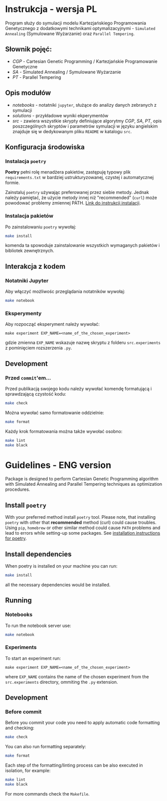 # Instrukcja - wersja PL

Program służy do symulacji modelu Kartezjańskiego Programowania Genetycznego z
dodatkowymi technikami optymalizacyjnymi - `Simulated Annealing` (Symulowane
Wyżarzanie) oraz `Parallel Tempering`.

## Słownik pojęć:
* *CGP* - Cartesian Genetic Programming / Kartezjańskie Programowanie Genetyczne
* *SA* - Simulated Annealing / Symulowane Wyżarzanie
* *PT* - Parallel Tempering

## Opis modułów

* *notebooks* - notatniki `jupyter`, służące do analizy danych zebranych z symulacji
* *solutions* - przykładowe wyniki ekperymentów
* *src* - zawiera wszystkie skrypty definiujące algorytmy *CGP*, *SA*, *PT*, opis
  poszczególnych skryptów i parametrów symulacji w języku angielskim znajduje się w
  dedykowanym pliku `README` w katalogu `src`.

## Konfiguracja środowiska

### Instalacja `poetry`

**Poetry** pełni rolę menadżera pakietów, zastępuję typowy plik `requirements.txt` w
bardziej ustrukturyzowanej, czystej i automatycznej formie.

Zainstaluj `poetry` używając preferowanej przez siebie metody. Jednak należy pamiętać,
że użycie metody innej niż "recommended" (`curl`) może powodować problemy zmiennej PATH.
[Link do instrukcji instalacji](https://github.com/python-poetry/poetry#installation).

### Instalacja pakietów

Po zainstalowaniu `poetry` wywołaj:
```sh
make install
```
komenda ta spowoduje zainstalowanie wszystkich wymaganych pakietów i bibliotek
zewnętrznych.

## Interakcja z kodem

### Notatniki Jupyter

Aby włączyć możliwośc przeglądania notatników wywołaj:

```sh
make notebook
```

### Eksperymenty

Aby rozpocząć eksperyment należy wywołać:
```
make experiment EXP_NAME=<name_of_the_chosen_experiment>
```
gdzie zmienna `EXP_NAME` wskazuje nazwę skryptu z folderu `src.experiments` z
pominięciem rozszerzenia `.py`.

## Development

### Przed `commit`'em...

Przed publikacją swojego kodu należy wywołać komendę formatującą i sprawdzającą
czystość kodu:

```sh
make check
```

Można wywołać samo formatowanie oddzielnie:
```sh
make format
```

Każdy krok formatowania można także wywołać osobno:

```sh
make lint
make black
```

# Guidelines - ENG version

Package is designed to perform Cartesian Genetic Programming algorithm with
Simulated Annealing and Parallel Tempering techniques as optimization procedures.

## Install `poetry`

With your preferred method install `poetry` tool. Please note, that installing `poetry` with other that **recommended**
method (curl) could cause troubles. Using `pip`, `homebrew` or other similar method could cause `PATH` problems and lead
to errors while setting-up some packages. See [installation instructions for poetry](https://github.com/python-poetry/poetry#installation).

## Install dependencies

When poetry is installed on your machine you can run:
```sh
make install
```
all the necessary dependencies would be installed.

## Running

### Notebooks

To run the notebook server use:

```sh
make notebook
```

### Experiments

To start an experiment run:
```
make experiment EXP_NAME=<name_of_the_chosen_experiment>
```
where `EXP_NAME` contains the name of the chosen experiment from the `src.experiments`
directory, ommiting the `.py` extension.

## Development

### Before commit

Before you commit your code you need to apply automatic code formatting and checking:

```sh
make check
```

You can also run formatting separately:
```sh
make format
```

Each step of the formatting/linting process can be also executed in isolation,
for example:

```sh
make lint
make black
```

For more commands check the `Makefile`.